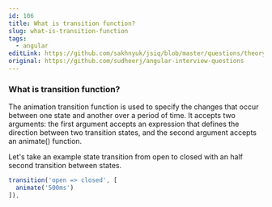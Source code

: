 ```yaml
---
id: 106
title: What is transition function?
slug: what-is-transition-function
tags:
  - angular
editLink: https://github.com/sakhnyuk/jsiq/blob/master/questions/theory/angular/106.md
original: https://github.com/sudheerj/angular-interview-questions
---
```


### What is transition function?

The animation transition function is used to specify the changes that occur between one state and another over a period of time. It accepts two arguments: the first argument accepts an expression that defines the direction between two transition states, and the second argument accepts an animate() function.

Let's take an example state transition from open to closed with an half second transition between states.

```javascript
transition('open => closed', [
  animate('500ms')
]),
```